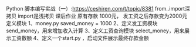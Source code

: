 Python 脚本编写实战（一）:https://ceshiren.com/t/topic/8381 
from..import深拷贝
import是浅拷贝
课后作业
原有存款 1000元， 发工资之后存款变为2000元
定义模块
1、money.py saved_money = 1000
2、定义发工资模块 send_money，用来增加收入计算
3、定义工资查询模块 select_money，用来展示工资数额
4、定义一个start.py ，启动文件展示最终存款金额